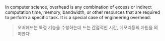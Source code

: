 In computer science, overhead is any combination of excess or indirect computation time, memory, bandwidth, or other resources that are required to perform a specific task. It is a special case of engineering overhead.

> 오버헤드는 특정 기능을 수행하는데 드는 간접적인 시간, 메모리등의 자원을 의미한다.